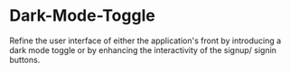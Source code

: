 # Dark-Mode-Toggle

Refine the user interface of either the application's front by introducing a dark mode toggle or by enhancing the interactivity of the signup/ signin buttons.

